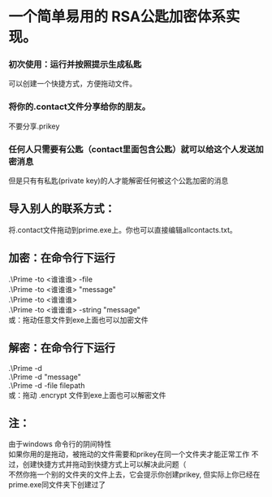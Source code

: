 # 一个简单易用的 RSA公匙加密体系实现。  


### 初次使用：运行并按照提示生成私匙  
 可以创建一个快捷方式，方便拖动文件。  


### 将你的.contact文件分享给你的朋友。  
 不要分享.prikey  


### 任何人只需要有公匙（contact里面包含公匙）就可以给这个人发送加密消息  
 但是只有有私匙(private key)的人才能解密任何被这个公匙加密的消息  


## 导入别人的联系方式：  
 将.contact文件拖动到prime.exe上。你也可以直接编辑allcontacts.txt。  


## 加密：在命令行下运行  
 .\Prime -to <谁谁谁> -file <filepath>  
 .\Prime -to <谁谁谁> "message"  
 .\Prime -to <谁谁谁>  
 .\Prime -to <谁谁谁> -string "message"  
 或：拖动任意文件到exe上面也可以加密文件  


## 解密：在命令行下运行  
 .\Prime -d  
 .\Prime -d "message"  
 .\Prime -d -file filepath  
 或：拖动 .encrypt 文件到exe上面也可以解密文件  


## 注：  

由于windows 命令行的阴间特性  
如果你用的是拖动，被拖动的文件需要和prikey在同一个文件夹才能正常工作
不过，创建快捷方式并拖动到快捷方式上可以解决此问题（  
不然你拖一个别的文件夹的文件上去，它会提示你创建prikey, 但实际上你已经在prime.exe同文件夹下创建过了  
 
 
